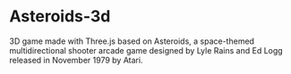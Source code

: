 # Asteroids-3d
3D game made with Three.js based on Asteroids, a space-themed multidirectional shooter arcade game designed by Lyle Rains and Ed Logg released in November 1979 by Atari.
